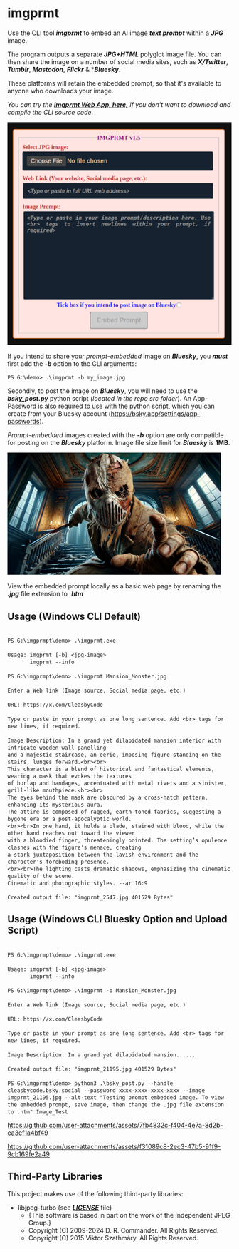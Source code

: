 # imgprmt

Use the CLI tool ***imgprmt*** to embed an AI image ***text prompt*** within a ***JPG*** image.  

The program outputs a separate ***JPG+HTML*** polyglot image file. You can then share the image on a number of social media sites, such as ***X/Twitter***, ***Tumblr***, ***Mastodon***, ***Flickr*** & ****Bluesky***.  

These platforms will retain the embedded prompt, so that it's available to anyone who downloads your image.   

*You can try the [***imgprmt Web App, here,***](https://cleasbycode.co.uk/imgprmt/app/) if you don't want to download and compile the CLI source code.*  

![Demo Image](https://github.com/CleasbyCode/imgprmt/blob/main/demo_image/Screenshot.png) 

If you intend to share your *prompt-embedded* image on ***Bluesky***, you ***must*** first add the ***-b*** option to the CLI arguments:
```console
PS G:\demo> .\imgprmt -b my_image.jpg
```
Secondly, to post the image on ***Bluesky***, you will need to use the ***bsky_post.py*** python script (*located in the repo src folder*). An App-Password is also required to use with the python script, which you can create from your Bluesky account (https://bsky.app/settings/app-passwords).  

*Prompt-embedded* images created with the ***-b*** option are only compatible for posting on the ***Bluesky*** platform. Image file size limit for ***Bluesky*** is **1MB**.

![Demo Image](https://github.com/CleasbyCode/imgprmt/blob/main/demo_image/demo_image4.jpg)  

View the embedded prompt locally as a basic web page by renaming the ***.jpg*** file extension to ***.htm***  

## Usage (Windows CLI Default)

```console

PS G:\imgprmpt\demo> .\imgprmt.exe

Usage: imgprmt [-b] <jpg-image>  
       imgprmt --info

PS G:\imgprmpt\demo> .\imgprmt Mansion_Monster.jpg

Enter a Web link (Image source, Social media page, etc.)

URL: https://x.com/CleasbyCode

Type or paste in your prompt as one long sentence. Add <br> tags for new lines, if required.

Image Description: In a grand yet dilapidated mansion interior with intricate wooden wall panelling
and a majestic staircase, an eerie, imposing figure standing on the stairs, lunges forward.<br><br>
This character is a blend of historical and fantastical elements, wearing a mask that evokes the textures
of burlap and bandages, accentuated with metal rivets and a sinister, grill-like mouthpiece.<br><br>
The eyes behind the mask are obscured by a cross-hatch pattern, enhancing its mysterious aura.
The attire is composed of ragged, earth-toned fabrics, suggesting a bygone era or a post-apocalyptic world.
<br><br>In one hand, it holds a blade, stained with blood, while the other hand reaches out toward the viewer
with a bloodied finger, threateningly pointed. The setting’s opulence clashes with the figure's menace, creating
a stark juxtaposition between the lavish environment and the character's foreboding presence.
<br><br>The lighting casts dramatic shadows, emphasizing the cinematic quality of the scene.
Cinematic and photographic styles. --ar 16:9

Created output file: "imgprmt_2547.jpg 401529 Bytes"

```
## Usage (Windows CLI Bluesky Option and Upload Script)

```console

PS G:\imgprmpt\demo> .\imgprmt.exe

Usage: imgprmt [-b] <jpg-image>  
       imgprmt --info

PS G:\imgprmpt\demo> .\imgprmt -b Mansion_Monster.jpg

Enter a Web link (Image source, Social media page, etc.)

URL: https://x.com/CleasbyCode

Type or paste in your prompt as one long sentence. Add <br> tags for new lines, if required.

Image Description: In a grand yet dilapidated mansion...... 

Created output file: "imgprmt_21195.jpg 401529 Bytes"

PS G:\imgprmpt\demo> python3 .\bsky_post.py --handle cleasbycode.bsky.social --password xxxx-xxxx-xxxx-xxxx --image imgprmt_21195.jpg --alt-text "Testing prompt embedded image. To view the embedded prompt, save image, then change the .jpg file extension to .htm" Image_Test

```
https://github.com/user-attachments/assets/7fb4832c-f404-4e7a-8d2b-ea3ef1a4bf49  

https://github.com/user-attachments/assets/f31089c8-2ec3-47b5-91f9-9cb169fe2a49

## Third-Party Libraries

This project makes use of the following third-party libraries:

- libjpeg-turbo (see [***LICENSE***](https://github.com/libjpeg-turbo/libjpeg-turbo/blob/main/LICENSE.md) file)  
  - {This software is based in part on the work of the Independent JPEG Group.}
  - Copyright (C) 2009-2024 D. R. Commander. All Rights Reserved.
  - Copyright (C) 2015 Viktor Szathmáry. All Rights Reserved.
    
##

